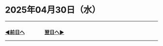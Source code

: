 # 2025年04月30日（水）

---

### [◀️前日へ](https://github.com/yuasys/chatty-journal/blob/main/2025/04/2025-04-29.md)&emsp;&emsp;&emsp;&emsp;[翌日へ▶️](https://github.com/yuasys/chatty-journal/blob/main/2025/05/2025-05-01.md)

---
